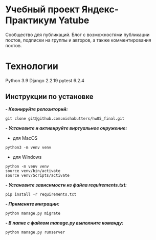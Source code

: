 # Учебный проект Яндекс-Практикум Yatube

Сообщество для публикаций. Блог с возможностями публикации постов, подписки на группы и авторов, а также комментирования постов.

# Технологии
Python 3.9
Django 2.2.19
pytest 6.2.4

## Инструкции по установке
***- Клонируйте репозиторий:***
```
git clone git@github.com:mishabutters/hw05_final.git
```

***- Установите и активируйте виртуальное окружение:***
- для MacOS
```
python3 -m venv venv
```
- для Windows
```
python -m venv venv
source venv/bin/activate
source venv/Scripts/activate
```

***- Установите зависимости из файла requirements.txt:***
```
pip install -r requirements.txt
```

***- Примените миграции:***
```
python manage.py migrate
```

***- В папке с файлом manage.py выполните команду:***
```
python manage.py runserver
```
